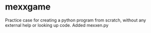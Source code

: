 # mexxgame
Practice case for creating a python program from scratch, without any external help or looking up code.
Added mexxen.py